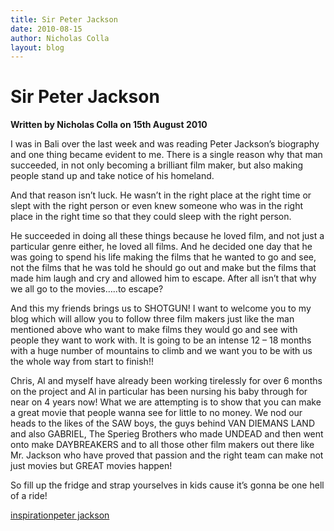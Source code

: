 ```yaml
---
title: Sir Peter Jackson
date: 2010-08-15
author: Nicholas Colla
layout: blog
---
```

# Sir Peter Jackson

**Written by Nicholas Colla on 15th August 2010**

I was in Bali over the last week and was reading Peter Jackson’s biography and one thing became evident to me. There is a single reason why that man succeeded, in not only becoming a brilliant film maker, but also making people stand up and take notice of his homeland.

And that reason isn’t luck. He wasn’t in the right place at the right time or slept with the right person or even knew someone who was in the right place in the right time so that they could sleep with the right person.

He succeeded in doing all these things because he loved film, and not just a particular genre either, he loved all films. And he decided one day that he was going to spend his life making the films that he wanted to go and see, not the films that he was told he should go out and make but the films that made him laugh and cry and allowed him to escape. After all isn’t that why we all go to the movies…..to escape?

And this my friends brings us to SHOTGUN! I want to welcome you to my blog which will allow you to follow three film makers just like the man mentioned above who want to make films they would go and see with people they want to work with. It is going to be an intense 12 – 18 months with a huge number of mountains to climb and we want you to be with us the whole way from start to finish!!

Chris, Al and myself have already been working tirelessly for over 6 months on the project and Al in particular has been nursing his baby through for near on 4 years now! What we are attempting is to show that you can make a great movie that people wanna see for little to no money. We nod our heads to the likes of the SAW boys, the guys behind VAN DIEMANS LAND and also GABRIEL, The Sperieg Brothers who made UNDEAD and then went onto make DAYBREAKERS and to all those other film makers out there like Mr. Jackson who have proved that passion and the right team can make not just movies but GREAT movies happen!

So fill up the fridge and strap yourselves in kids cause it’s gonna be one hell of a ride!

[inspiration](./../tag/inspiration/)[peter jackson](./../tag/peter-jackson/)